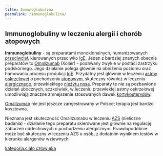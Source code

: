 ```yaml
---
title: Immunoglobulina
permalink: /Immunoglobulina/
---
```


Immunoglobuliny w leczeniu alergii i chorób atopowych
-----------------------------------------------------

**Immunoglobuliny** - są preparatami monoklonalnych, humanizowanych [przeciwciał](/atopedia/Przeciwciało "wikilink"), kierowanych przeciwko [IgE](/atopedia/IgE "wikilink"). Jeden z bardziej znanych obecnie preparatów to [Omalizumab](/atopedia/Omalizumab "wikilink") (Xolair) - podawany zwykle w postaci zastrzyku podskórnego. Jego działanie polega głównie na obniżeniu poziomu oraz hamowaniu procesu produkcji [IgE](/atopedia/IgE "wikilink"). Przydatny jest głównie w leczeniu [astmy oskrzelowej](/atopedia/Astma_oskrzelowa "wikilink") o pochodzeniu [atopowym](/atopedia/Atopia "wikilink"), skuteczny również w leczeniu [alergicznego](/atopedia/Alergia "wikilink"), przewklekłego [nieżytu nosa](/atopedia/Alergiczny_nieżyt_nosa "wikilink"). Preparaty te nie są pozbawione działań ubocznych, aczkolwiek, w leczeniu przewlekłej astmy oskrzelowej umożliwiają znaczne zmnejszenie stosowanych dawek [kortykosterydów](/atopedia/Kortykosterydy "wikilink").

[Omalizumab](/atopedia/Omalizumab "wikilink") nie jest jeszcze zarejestrowany w Polsce; terapia jest bardzo kosztowna.

Nieznana jest skuteczność Omalizumabu w leczeniu [AZS](/atopedia/Atopowe_zapalenie_skóry "wikilink") (nieliczne badania) - działanie tego preparatu skierowane jest głównie na regulację zaburzeń oddechowych o pochodzeniu alergicznym. Prawdopodobnie może być skuteczny w leczeniu AZS u osób, z dodatnim wynikiem testów w kierunku alergenów wziewnych.

[kategoria:ciało człowieka](/atopedia/kategoria:ciało_człowieka "wikilink")